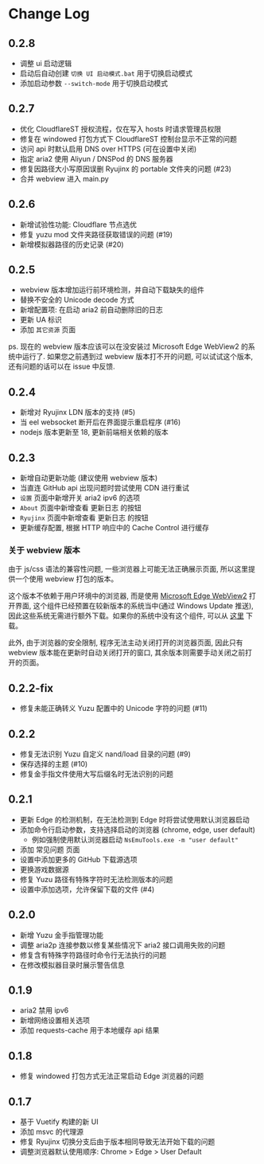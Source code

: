 # Change Log

## 0.2.8
 - 调整 ui 启动逻辑
 - 启动后自动创建 `切换 UI 启动模式.bat` 用于切换启动模式
 - 添加启动参数 `--switch-mode` 用于切换启动模式

## 0.2.7
 - 优化 CloudflareST 授权流程，仅在写入 hosts 时请求管理员权限
 - 修复在 windowed 打包方式下 CloudflareST 控制台显示不正常的问题
 - 访问 api 时默认启用 DNS over HTTPS (可在设置中关闭)
 - 指定 aria2 使用 Aliyun / DNSPod 的 DNS 服务器
 - 修复因路径大小写原因误删 Ryujinx 的 portable 文件夹的问题 (#23)
 - 合并 webview 进入 main.py

## 0.2.6
 - 新增试验性功能: Cloudflare 节点选优
 - 修复 yuzu mod 文件夹路径获取错误的问题 (#19)
 - 新增模拟器路径的历史记录 (#20)

## 0.2.5
 - webview 版本增加运行前环境检测，并自动下载缺失的组件
 - 替换不安全的 Unicode decode 方式
 - 新增配置项: 在启动 aria2 前自动删除旧的日志
 - 更新 UA 标识
 - 添加 `其它资源` 页面

ps. 现在的 webview 版本应该可以在没安装过 Microsoft Edge WebView2 的系统中运行了. 
如果您之前遇到过 webview 版本打不开的问题, 可以试试这个版本, 还有问题的话可以在 issue 中反馈.

## 0.2.4
 - 新增对 Ryujinx LDN 版本的支持 (#5)
 - 当 eel websocket 断开后在界面提示重启程序 (#16)
 - nodejs 版本更新至 18, 更新前端相关依赖的版本

## 0.2.3
 - 新增自动更新功能 (建议使用 webview 版本)
 - 当直连 GitHub api 出现问题时尝试使用 CDN 进行重试
 - `设置` 页面中新增开关 aria2 ipv6 的选项
 - `About` 页面中新增查看 更新日志 的按钮
 - `Ryujinx` 页面中新增查看 更新日志 的按钮
 - 更新缓存配置, 根据 HTTP 响应中的 Cache Control 进行缓存

### 关于 webview 版本

由于 js/css 语法的兼容性问题, 一些浏览器上可能无法正确展示页面, 所以这里提供一个使用 webview 打包的版本。

这个版本不依赖于用户环境中的浏览器, 而是使用 [Microsoft Edge WebView2](https://developer.microsoft.com/en-us/microsoft-edge/webview2/)
打开界面, 这个组件已经预置在较新版本的系统当中(通过 Windows Update 推送), 因此这些系统无需进行额外下载。如果你的系统中没有这个组件, 
可以从 [这里](https://developer.microsoft.com/zh-cn/microsoft-edge/webview2/#download-section) 下载。

此外, 由于浏览器的安全限制, 程序无法主动关闭打开的浏览器页面, 因此只有 webview 版本能在更新时自动关闭打开的窗口,
其余版本则需要手动关闭之前打开的页面。

## 0.2.2-fix
 - 修复未能正确转义 Yuzu 配置中的 Unicode 字符的问题 (#11)

## 0.2.2
 - 修复无法识别 Yuzu 自定义 nand/load 目录的问题 (#9)
 - 保存选择的主题 (#10)
 - 修复金手指文件使用大写后缀名时无法识别的问题

## 0.2.1
 - 更新 Edge 的检测机制，在无法检测到 Edge 时将尝试使用默认浏览器启动
 - 添加命令行启动参数，支持选择启动的浏览器 (chrome, edge, user default)
   - 例如强制使用默认浏览器启动 `NsEmuTools.exe -m "user default"`
 - 添加 常见问题 页面
 - 设置中添加更多的 GitHub 下载源选项
 - 更换游戏数据源
 - 修复 Yuzu 路径有特殊字符时无法检测版本的问题
 - 设置中添加选项，允许保留下载的文件 (#4)

## 0.2.0
 - 新增 Yuzu 金手指管理功能
 - 调整 aria2p 连接参数以修复某些情况下 aria2 接口调用失败的问题
 - 修复含有特殊字符路径时命令行无法执行的问题
 - 在修改模拟器目录时展示警告信息

## 0.1.9
 - aria2 禁用 ipv6
 - 新增网络设置相关选项
 - 添加 requests-cache 用于本地缓存 api 结果

## 0.1.8
 - 修复 windowed 打包方式无法正常启动 Edge 浏览器的问题

## 0.1.7
 - 基于 Vuetify 构建的新 UI
 - 添加 msvc 的代理源
 - 修复 Ryujinx 切换分支后由于版本相同导致无法开始下载的问题
 - 调整浏览器默认使用顺序: Chrome > Edge > User Default

